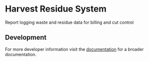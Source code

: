 # Harvest Residue System

Report logging waste and residue data for billing and cut control

## Development

For more developer information visit the [documentation](./docs/index.md) for a broader documentation.